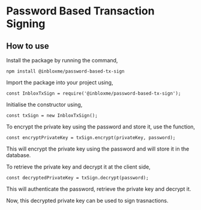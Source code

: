 # Password Based Transaction Signing

## How to use

Install the package by running the command,

```npm install @inbloxme/password-based-tx-sign```

Import the package into your project using,

```const InbloxTxSign = require('@inbloxme/password-based-tx-sign');```

Initialise the constructor using,

```const txSign = new InbloxTxSign();```

To encrypt the private key using the password and store it, use the function,

```const encryptPrivateKey = txSign.encrypt(privateKey, password);```

This will encrypt the private key using the password and will store it in the database.

To retrieve the private key and decrypt it at the client side,

```const decryptedPrivateKey = txSign.decrypt(password);```

This will authenticate the password, retrieve the private key and decrypt it.

Now, this decrypted private key can be used to sign trasnactions.
